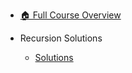 - [🏠 Full Course Overview](/README)


- Recursion   Solutions
  - [Solutions](./Solutions.md "Solutions")
